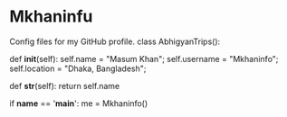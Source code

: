 # Mkhaninfu
Config files for my GitHub profile.
class AbhigyanTrips():
    
  def __init__(self):
    self.name = "Masum Khan";
    self.username = "Mkhaninfo";
    self.location = "Dhaka, Bangladesh";
   
  def __str__(self):
    return self.name

if __name__ == '__main__':
    me = Mkhaninfo()
